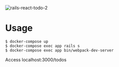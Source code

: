![rails-react-todo-2](https://user-images.githubusercontent.com/7911481/39092510-4f2c52a8-464a-11e8-8524-82f982833131.gif)


# Usage

```
$ docker-compose up
$ docker-compose exec app rails s
$ docker-compose exec app bin/webpack-dev-server
```

Access localhost:3000/todos
